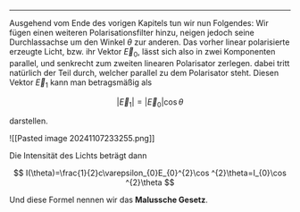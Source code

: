 ***

Ausgehend vom Ende des vorigen Kapitels tun wir nun Folgendes: Wir fügen einen weiteren Polarisationsfilter hinzu, neigen jedoch seine Durchlassachse um den Winkel $\theta$ zur anderen. Das vorher linear polarisierte erzeugte Licht, bzw. ihr Vektor $\vec{E}_{0}$, lässt sich also in zwei Komponenten parallel, und senkrecht zum zweiten linearen Polarisator zerlegen. dabei tritt natürlich der Teil durch, welcher parallel zu dem Polarisator steht. Diesen Vektor $\vec{E}_{1}$ kann man betragsmäßig als

$$
|\vec{E}_{1}|=|\vec{E}_{0}|\cos \theta
$$

darstellen.

![[Pasted image 20241107233255.png]]

Die Intensität des Lichts beträgt dann

$$
I(\theta)=\frac{1}{2}c\varepsilon_{0}E_{0}^{2}\cos ^{2}\theta=I_{0}\cos ^{2}\theta
$$

Und diese Formel nennen wir das **Malussche Gesetz**.